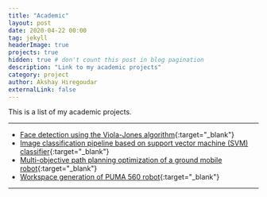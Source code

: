 ```yaml
---
title: "Academic"
layout: post
date: 2020-04-22 00:00
tag: jekyll
headerImage: true
projects: true
hidden: true # don't count this post in blog pagination
description: "Link to my academic projects"
category: project
author: Akshay Hiregoudar
externalLink: false
---
```




This is a list of my academic projects.

---

- [Face detection using the Viola-Jones algorithm](https://github.com/akshayhiregoudar/Face-Detector){:target="_blank"}
- [Image classification pipeline based on support vector machine (SVM) classifier](https://github.com/akshayhiregoudar/Machine-Learning){:target="_blank"}
- [Multi-objective path planning optimization of a ground mobile robot](https://github.com/akshayhiregoudar/Path-Planning-Robot){:target="_blank"}
- [Workspace generation of PUMA 560 robot](https://github.com/akshayhiregoudar/PUMA560){:target="_blank"}

---
